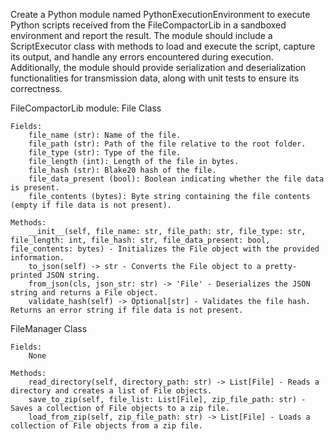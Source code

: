 Create a Python module named PythonExecutionEnvironment to execute Python scripts received from the FileCompactorLib in a sandboxed environment and report the result. The module should include a ScriptExecutor class with methods to load and execute the script, capture its output, and handle any errors encountered during execution. Additionally, the module should provide serialization and deserialization functionalities for transmission data, along with unit tests to ensure its correctness.

FileCompactorLib module:
File Class

    Fields:
        file_name (str): Name of the file.
        file_path (str): Path of the file relative to the root folder.
        file_type (str): Type of the file.
        file_length (int): Length of the file in bytes.
        file_hash (str): Blake20 hash of the file.
        file_data_present (bool): Boolean indicating whether the file data is present.
        file_contents (bytes): Byte string containing the file contents (empty if file data is not present).

    Methods:
        __init__(self, file_name: str, file_path: str, file_type: str, file_length: int, file_hash: str, file_data_present: bool, file_contents: bytes) - Initializes the File object with the provided information.
        to_json(self) -> str - Converts the File object to a pretty-printed JSON string.
        from_json(cls, json_str: str) -> 'File' - Deserializes the JSON string and returns a File object.
        validate_hash(self) -> Optional[str] - Validates the file hash. Returns an error string if file data is not present.

FileManager Class

    Fields:
        None

    Methods:
        read_directory(self, directory_path: str) -> List[File] - Reads a directory and creates a list of File objects.
        save_to_zip(self, file_list: List[File], zip_file_path: str) - Saves a collection of File objects to a zip file.
        load_from_zip(self, zip_file_path: str) -> List[File] - Loads a collection of File objects from a zip file.
